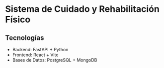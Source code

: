 # Sistema de Cuidado y Rehabilitación Físico

## Tecnologías
- Backend: FastAPI + Python
- Frontend: React + Vite
- Bases de Datos: PostgreSQL + MongoDB

